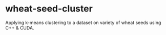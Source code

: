 # wheat-seed-cluster
Applying k-means clustering to a dataset on variety of wheat seeds using C++ &amp; CUDA.
